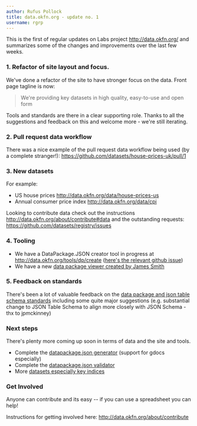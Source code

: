 ```yaml
---
author: Rufus Pollock
title: data.okfn.org - update no. 1
username: rgrp
---
```


This is the first of regular updates on Labs project <http://data.okfn.org/>
and summarizes some of the changes and improvements over the last few weeks.

### 1. Refactor of site layout and focus.

We've done a refactor of the site to have stronger focus on the data. Front page tagline is now:

> We're providing key datasets in high quality, easy-to-use and open form

Tools and standards are there in a clear supporting role. Thanks to all the suggestions and feedback on this and welcome more - we're still iterating.

### 2. Pull request data workflow

There was a nice example of the pull request data workflow being used (by a complete stranger!): <https://github.com/datasets/house-prices-uk/pull/1>

### 3. New datasets

For example:

- US house prices <http://data.okfn.org/data/house-prices-us>
- Annual consumer price index <http://data.okfn.org/data/cpi>

Looking to contribute data check out the instructions <http://data.okfn.org/about/contribute#data> and the outstanding requests: <https://github.com/datasets/registry/issues>

### 4. Tooling

- We have a DataPackage.JSON creator tool in progress at http://data.okfn.org/tools/dp/create ([here's the relevant github issue][1])
- We have a new [data package viewer created by James Smith][tools]

[1]: https://github.com/okfn/data.okfn.org/issues/28
[tools]: http://data.okfn.org/tools

### 5. Feedback on standards

There's been a lot of valuable feedback on the [data package and json table schema standards][standards] including some quite major suggestions (e.g. substantial change to JSON Table Schema to align more closely with JSON Schema - thx to jpmckinney)

[standards]: http://data.okfn.org/standards

### Next steps

There's plenty more coming up soon in terms of data and the site and tools.

- Complete the [datapackage.json generator][1] (support for gdocs especially)
- Complete the [datapackage.json validator][2]
- More [datasets especially key indices][3]

[2]: https://github.com/okfn/data.okfn.org/issues/27
[3]: http://data.okfn.org/about/contribute#data

### Get Involved 

Anyone can contribute and its easy -- if you can use a spreadsheet you can help!

Instructions for getting involved here: <http://data.okfn.org/about/contribute>

